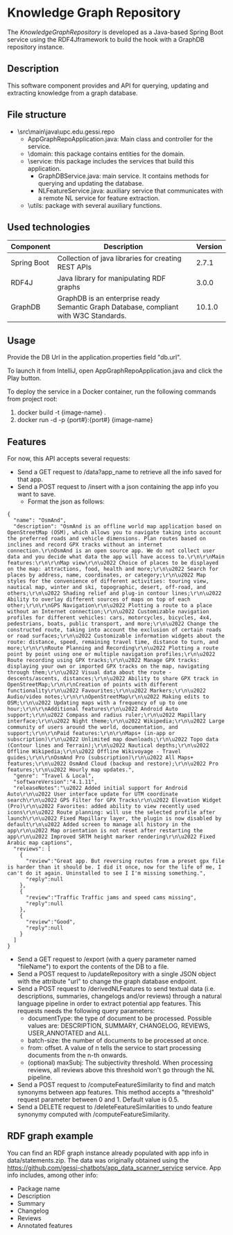 # Knowledge Graph Repository

The *KnowledgeGraphRepository* is developed as a Java-based Spring Boot service using the RDF4Jframework to build the hook with a GraphDB repository instance. 

## Description

This software component provides and API for querying, updating and extracting knowledge from a graph database. 

## File structure

- \src\main\java\upc.edu.gessi.repo
  - AppGraphRepoApplication.java: Main class and controller for the service.
  - \domain: this package contains entities for the domain.
  - \service: this package includes the services that build this application.
    - GraphDBService.java: main service. It contains methods for querying and updating the database.
    - NLFeatureService.java: auxiliary service that communicates with a remote NL service for feature extraction.
  - \utils: package with several auxiliary functions.

## Used technologies

| Component   | Description                                                                           | Version |
|-------------|---------------------------------------------------------------------------------------|---------|
| Spring Boot | Collection of java libraries for creating REST APIs                                   | 2.7.1   |
| RDF4J       | Java library for manipulating RDF graphs                                              | 3.0.0   | 
| GraphDB     | GraphDB is an enterprise ready Semantic Graph Database, compliant with W3C Standards. | 10.1.0  |



## Usage
Provide the DB Url in the application.properties field "db.url".

To launch it from IntelliJ, open AppGraphRepoApplication.java and click the Play button.

To deploy the service in a Docker container, run the following commands from project root:
1. docker build -t {image-name} .
2. docker run -d -p {port#}:{port#} {image-name}

## Features

For now, this API accepts several requests:
- Send a GET request to /data?app_name to retrieve all the info saved for that app.
- Send a POST request to /insert with a json containing the app info you want to save.
  - Format the json as follows:
```
{
  "name": "OsmAnd",
  "description": "OsmAnd is an offline world map application based on OpenStreetMap (OSM), which allows you to navigate taking into account the preferred roads and vehicle dimensions. Plan routes based on inclines and record GPX tracks without an internet connection.\r\nOsmAnd is an open source app. We do not collect user data and you decide what data the app will have access to.\r\n\r\nMain features:\r\n\r\nMap view\r\n\u2022 Choice of places to be displayed on the map: attractions, food, health and more;\r\n\u2022 Search for places by address, name, coordinates, or category;\r\n\u2022 Map styles for the convenience of different activities: touring view, nautical map, winter and ski, topographic, desert, off-road, and others;\r\n\u2022 Shading relief and plug-in contour lines;\r\n\u2022 Ability to overlay different sources of maps on top of each other;\r\n\r\nGPS Navigation\r\n\u2022 Plotting a route to a place without an Internet connection;\r\n\u2022 Customizable navigation profiles for different vehicles: cars, motorcycles, bicycles, 4x4, pedestrians, boats, public transport, and more;\r\n\u2022 Change the constructed route, taking into account the exclusion of certain roads or road surfaces;\r\n\u2022 Customizable information widgets about the route: distance, speed, remaining travel time, distance to turn, and more;\r\n\r\nRoute Planning and Recording\r\n\u2022 Plotting a route point by point using one or multiple navigation profiles;\r\n\u2022 Route recording using GPX tracks;\r\n\u2022 Manage GPX tracks: displaying your own or imported GPX tracks on the map, navigating through them;\r\n\u2022 Visual data about the route - descents/ascents, distances;\r\n\u2022 Ability to share GPX track in OpenStreetMap;\r\n\r\nCreation of points with different functionality\r\n\u2022 Favourites;\r\n\u2022 Markers;\r\n\u2022 Audio/video notes;\r\n\r\nOpenStreetMap\r\n\u2022 Making edits to OSM;\r\n\u2022 Updating maps with a frequency of up to one hour;\r\n\r\nAdditional features\r\n\u2022 Android Auto support;\r\n\u2022 Compass and radius ruler;\r\n\u2022 Mapillary interface;\r\n\u2022 Night theme;\r\n\u2022 Wikipedia;\r\n\u2022 Large community of users around the world, documentation, and support;\r\n\r\nPaid features:\r\n\r\nMaps+ (in-app or subscription)\r\n\u2022 Unlimited map downloads;\r\n\u2022 Topo data (Contour lines and Terrain);\r\n\u2022 Nautical depths;\r\n\u2022 Offline Wikipedia;\r\n\u2022 Offline Wikivoyage - Travel guides;\r\n\r\nOsmAnd Pro (subscription)\r\n\u2022 All Maps+ features;\r\n\u2022 OsmAnd Cloud (backup and restore);\r\n\u2022 Pro features;\r\n\u2022 Hourly map updates.",
  "genre": "Travel & Local",
  "softwareVersion":"4.1.11",
  "releaseNotes":"\u2022 Added initial support for Android Auto\r\n\u2022 User interface update for UTM coordinate search\r\n\u2022 GPS Filter for GPX Tracks\r\n\u2022 Elevation Widget (Pro)\r\n\u2022 Favorites: added ability to view recently used icons\r\n\u2022 Route planning: will use the selected profile after launch\r\n\u2022 Fixed Mapillary layer, the plugin is now disabled by default\r\n\u2022 Added screen to manage all history in the app\r\n\u2022 Map orientation is not reset after restarting the app\r\n\u2022 Improved SRTM height marker rendering\r\n\u2022 Fixed Arabic map captions",
  "reviews": [
    {
      "review":"Great app. But reversing routes from a preset gpx file is harder than it should be. I did it once, now for the life of me, I can't do it again. Uninstalled to see I I'm missing something.",
      "reply":null
    },
    {
      "review":"Traffic Traffic jams and speed cams missing",
      "reply":null
    },
    {
      "review":"Good",
      "reply":null
    }
  ]
}      
```
- Send a GET request to /export (with a query parameter named "fileName") to export the contents of the DB to a file.
- Send a POST request to /updateRepository with a single JSON object with the attribute "url" to change the graph database endpoint.
- Send a POST request to /derivedNLFeatures to send textual data (i.e. descriptions, summaries, changelogs and/or reviews) through a natural language pipeline in order to extract potential app features. This requests needs the following query parameters:
  - documentType: the type of document to be processed. Possible values are: DESCRIPTION, SUMMARY, CHANGELOG, REVIEWS, USER_ANNOTATED and ALL.
  - batch-size: the number of documents to be processed at once.
  - from: offset. A value of n tells the service to start processing documents from the n-th onwards.
  - (optional) maxSubj: The subjectivity threshold. When processing reviews, all reviews above this threshold won't go through the NL pipeline.
- Send a POST request to /computeFeatureSimilarity to find and match synonyms between app features. This method accepts a "threshold" request parameter between 0 and 1. Default value is 0.5.
- Send a DELETE request to /deleteFeatureSimilarities to undo feature synonymy computed with /computeFeatureSimilarity.

## RDF graph example
You can find an RDF graph instance already populated with app info in data/statements.zip. The data was originally obtained using the https://github.com/gessi-chatbots/app_data_scanner_service service.
App info includes, among other info:

- Package name
- Description
- Summary
- Changelog
- Reviews
- Annotated features
